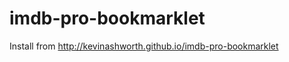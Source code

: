 imdb-pro-bookmarklet
====================

Install from http://kevinashworth.github.io/imdb-pro-bookmarklet
